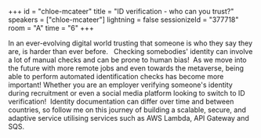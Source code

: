 +++
id = "chloe-mcateer"
title = "ID verification - who can you trust?"
speakers = ["chloe-mcateer"]
lightning = false
sessionizeId = "377718"
room = "A"
time = "6"
+++

In an ever-evolving digital world trusting that someone is who they say they are, is harder than ever before.  
Checking somebodies' identity can involve a lot of manual checks and can be prone to human bias! 
As we move into the future with more remote jobs and even towards the metaverse, being able to perform automated identification checks has become more important! Whether you are an employer verifying someone's identity during recruitment or even a social media platform looking to switch to ID verification! 
Identity documentation can differ over time and between countries, so follow me on this journey of building a scalable, secure, and adaptive service utilising services such as AWS Lambda, API Gateway and SQS.